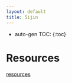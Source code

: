 ```yaml
---
layout: default
title: Sijin
---
```


* auto-gen TOC:
{:toc}

# Resources

[resources]({{site.baseurl}}/pages/resources.html)
